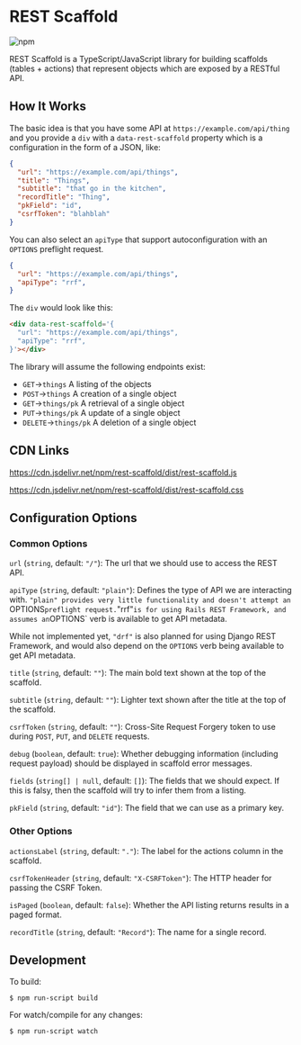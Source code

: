 # REST Scaffold

![npm](https://img.shields.io/npm/v/rest-scaffold)

REST Scaffold is a TypeScript/JavaScript library for building scaffolds (tables + actions) that
represent objects which are exposed by a RESTful API.

## How It Works

The basic idea is that you have some API at `https://example.com/api/thing` and
you provide a `div` with a `data-rest-scaffold` property which is a
configuration in the form of a JSON, like:

```json
{
  "url": "https://example.com/api/things",
  "title": "Things",
  "subtitle": "that go in the kitchen",
  "recordTitle": "Thing",
  "pkField": "id",
  "csrfToken": "blahblah"
}
```

You can also select an `apiType` that support autoconfiguration with an `OPTIONS` preflight request.

```json
{
  "url": "https://example.com/api/things",
  "apiType": "rrf",
}
```

The `div` would look like this:

```html
<div data-rest-scaffold='{
  "url": "https://example.com/api/things",
  "apiType": "rrf",
}'></div>
```

The library will assume the following endpoints exist:
- `GET`->`things` A listing of the objects
- `POST`->`things` A creation of a single object
- `GET`->`things/pk` A retrieval of a single object
- `PUT`->`things/pk` A update of a single object
- `DELETE`->`things/pk` A deletion of a single object

## CDN Links

https://cdn.jsdelivr.net/npm/rest-scaffold/dist/rest-scaffold.js

https://cdn.jsdelivr.net/npm/rest-scaffold/dist/rest-scaffold.css

## Configuration Options

### Common Options

`url` (`string`, default: `"/"`): The url that we should use to access the REST API.

`apiType` (`string`, default: `"plain"`): Defines the type of API we are interacting with. `"plain"
provides very little functionality and doesn't attempt an `OPTIONS` preflight request. `"rrf"` is
for using Rails REST Framework, and assumes an `OPTIONS` verb is available to get API metadata.

While not implemented yet, `"drf"` is also planned for using Django REST Framework, and would also
depend on the `OPTIONS` verb being available to get API metadata.

`title` (`string`, default: `""`): The main bold text shown at the top of the scaffold.

`subtitle` (`string`, default: `""`): Lighter text shown after the title at the top of the scaffold.

`csrfToken` (`string`, default: `""`): Cross-Site Request Forgery token to use during `POST`, `PUT`,
and `DELETE` requests.

`debug` (`boolean`, default: `true`): Whether debugging information (including
request payload) should be displayed in scaffold error messages.

`fields` (`string[] | null`, default: `[]`): The fields that we should expect. If this is
falsy, then the scaffold will try to infer them from a listing.

`pkField` (`string`, default: `"id"`): The field that we can use as a primary
key.

### Other Options

`actionsLabel` (`string`, default: `"."`): The label for the actions column in
the scaffold.

`csrfTokenHeader` (`string`, default: `"X-CSRFToken"`): The HTTP header for
passing the CSRF Token.

`isPaged` (`boolean`, default: `false`): Whether the API listing returns results
in a paged format.

`recordTitle` (`string`, default: `"Record"`): The name for a single record.

## Development

To build:

    $ npm run-script build

For watch/compile for any changes:

    $ npm run-script watch
